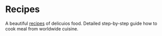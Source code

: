 # Recipes
A beautiful <a href="https://healthmaw.com">recipes</a> of delicuios food. Detailed step-by-step guide how to cook meal from worldwide cuisine.
